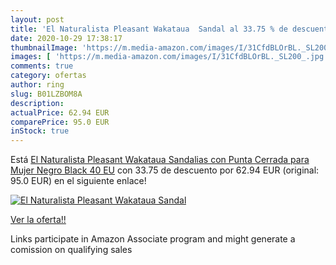 ```yaml
---
layout: post
title: 'El Naturalista Pleasant Wakataua  Sandal al 33.75 % de descuento'
date: 2020-10-29 17:38:17
thumbnailImage: 'https://m.media-amazon.com/images/I/31CfdBLOrBL._SL200_.jpg'
images: [ 'https://m.media-amazon.com/images/I/31CfdBLOrBL._SL200_.jpg' ]
comments: true
category: ofertas
author: ring
slug: B01LZBOM8A
description:
actualPrice: 62.94 EUR
comparePrice: 95.0 EUR
inStock: true
---
```


Está [El Naturalista Pleasant Wakataua  Sandalias con Punta Cerrada para Mujer  Negro  Black   40 EU](https://www.amazon.es/dp/B01LZBOM8A/?tag=tolees-21) con 33.75 de descuento por 62.94 EUR (original: 95.0 EUR) en el siguiente enlace!

[![El Naturalista Pleasant Wakataua  Sandal](https://m.media-amazon.com/images/I/31CfdBLOrBL._SL200_.jpg)](https://www.amazon.es/dp/B01LZBOM8A/?tag=tolees-21)

[Ver la oferta!!](https://www.amazon.es/dp/B01LZBOM8A/?tag=tolees-21)

Links participate in Amazon Associate program and might generate a comission on qualifying sales


